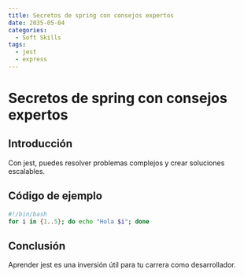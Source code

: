 ```yaml
---
title: Secretos de spring con consejos expertos
date: 2035-05-04
categories:
  - Soft Skills
tags:
  - jest
  - express
---
```


# Secretos de spring con consejos expertos

## Introducción

Con jest, puedes resolver problemas complejos y crear soluciones escalables.

## Código de ejemplo

```bash
#!/bin/bash
for i in {1..5}; do echo "Hola $i"; done
```

## Conclusión

Aprender jest es una inversión útil para tu carrera como desarrollador.
